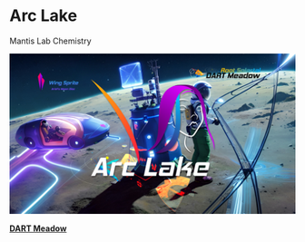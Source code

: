 # Arc Lake
Mantis Lab Chemistry

![Arc Lake](https://raw.githubusercontent.com/radicaldeepscale/ArcLake/main/Project%20202311121430.png?token=GHSAT0AAAAAACKGTDMC5A7N3Z5L5EPA3AZKZKRF27A)

[**DART Meadow**](https://www.dartmeadow.com)
